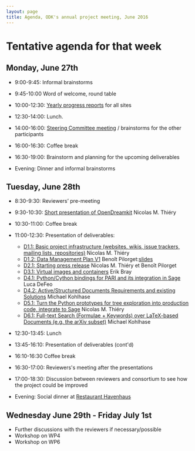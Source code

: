 ```yaml
---
layout: page
title: Agenda, ODK's annual project meeting, June 2016
---
```


# Tentative agenda for that week

## Monday, June 27th

  - 9:00-9:45: Informal brainstorms
  - 9:45-10:00 Word of welcome, round table
  - 10:00-12:30: [Yearly progress reports](../ProgressReports/) for all sites

  - 12:30-14:00: Lunch.

  - 14:00-16:00: [Steering Committee meeting](../steering-slides) / brainstorms for the other participants
  - 16:00-16:30: Coffee break
  - 16:30-19:00: Brainstorm and planning for the upcoming deliverables

  - Evening: Dinner and informal brainstorms

## Tuesday, June 28th

  - 8:30-9:30: Reviewers’ pre-meeting
  - 9:30-10:30: [Short presentation of OpenDreamkit](http://opendreamkit.org/about-mathematicians) Nicolas M. Thiéry
  - 10:30-11:00: Coffee break
  - 11:00-12:30: Presentation of deliverables:
    - [D1.1: Basic project infrastructure (websites, wikis, issue trackers, mailing lists, repositories)](https://github.com/OpenDreamKit/OpenDreamKit/issues/17)
      Nicolas M. Thiéry
    - [D1.2: Data Management Plan V1](https://github.com/OpenDreamKit/OpenDreamKit/issues/18)
      Benoît Pilorget:[slides](../D1.2-slides)
    - [D2.1: Starting press release](https://github.com/OpenDreamKit/OpenDreamKit/issues/34)
      Nicolas M. Thiéry et Benoît Pilorget
    - [D3.1: Virtual images and containers](https://github.com/OpenDreamKit/OpenDreamKit/issues/58)
      Erik Bray
    - [D4.1: Python/Cython bindings for PARI and its integration in Sage](../DeliverablePresentations/D4.1)
      Luca DeFeo
    - [D4.2: Active/Structured Documents Requirements and existing Solutions](https://github.com/OpenDreamKit/OpenDreamKit/issues/91)
      Michael Kohlhase
    - [D5.1: Turn the Python prototypes for tree exploration into production code, integrate to Sage](https://github.com/OpenDreamKit/OpenDreamKit/issues/107)
      Nicolas M. Thiéry
    - [D6.1: Full-text Search (Formulae + Keywords) over LaTeX-based Documents (e.g. the arXiv subset)](https://github.com/OpenDreamKit/OpenDreamKit/issues/133)
      Michael Kohlhase

  - 12:30-13:45: Lunch

  - 13:45-16:10: Presentation of deliverables (cont'd)
  - 16:10-16:30 Coffee break
  - 16:30-17:00: Reviewers's meeting after the presentations
  - 17:00-18:30: Discussion between reviewers and consortium to see how the project could be improved

  - Evening: Social dinner at [Restaurant Havenhaus](http://www.hotel-havenhaus.de/)

## Wednesday June 29th - Friday July 1st

  - Further discussions with the reviewers if necessary/possible
  - Workshop on WP4
  - Workshop on WP6
